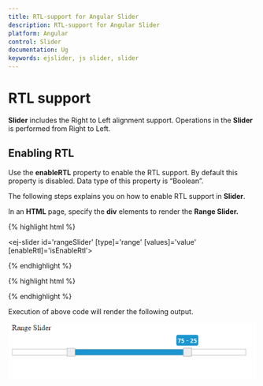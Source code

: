 ```yaml
---
title: RTL-support for Angular Slider
description: RTL-support for Angular Slider
platform: Angular
control: Slider
documentation: Ug
keywords: ejslider, js slider, slider
---
```


# RTL support

**Slider** includes the Right to Left alignment support. Operations in the **Slider** is performed from Right to Left.

## Enabling RTL

Use the **enableRTL** property to enable the RTL support. By default this property is disabled. Data type of this property is “Boolean”.

The following steps explains you on how to enable RTL support in **Slider**.

In an **HTML** page, specify the **div** elements to render the **Range Slider.**

{% highlight html %}

<ej-slider id='rangeSlider' [type]='range' [values]='value' [enableRtl]='isEnableRtl'></ej-slider>

{% endhighlight %}

{% highlight html %}

 <script>

import { Component } from '@angular/core';
import { SliderModule } from '@syncfusion/ej2-ng-inputs';

@Component({
    selector: 'control-content',
    templateUrl: 'app/components/slider/slider.component.html'',
})
export class DefaultSliderComponent {
    public value: number[] = [25,75],
    public range: string ='range';
    public isEnableRtl: boolean = true;
}
</script>

{% endhighlight %}

Execution of above code will render the following output.

![](RTL-support_images/RTL-support_img1.png)